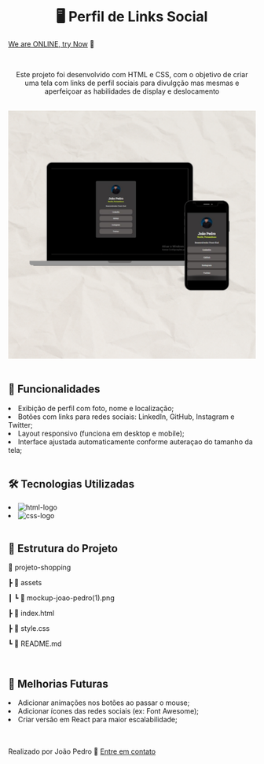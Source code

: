 <h1 align="center" font-wize=600>🖥️ Perfil de Links Social</h1>

 [We are ONLINE, try Now](https://jpmedeiros10.github.io/Perfil-de-links-sociais/) 🎉<br> 
 
<br>

<p align="center">Este projeto foi desenvolvido com HTML e CSS, com o objetivo de criar uma tela com links de perfil sociais para divulgção mas mesmas e aperfeiçoar as habilidades de display e deslocamento</p>

<br>
<img margin=200px src="https://github.com/jpmedeiros10/Perfil-de-links-sociais/blob/main/imagem/mockup%20joao%20pedro%20(1).png?raw=true" alt="img-principal"> 
<br>
<br>

<h2 font-wize=400>🎯 Funcionalidades</h2>

<lu>
  <li>Exibição de perfil com foto, nome e localização;</li>
  <li>Botões com links para redes sociais: LinkedIn, GitHub, Instagram e Twitter;</li>
  <li>Layout responsivo (funciona em desktop e mobile);</li>
  <li>Interface ajustada automaticamente conforme auteraçao do tamanho da tela;</li>
</lu>
<br>
<h2 font-wize=400>🛠️ Tecnologias Utilizadas</h2>
<lu>
 <li> <img src="https://img.shields.io/badge/HTML-239120?style=for-the-badge&logo=html5&logoColor=white" alt="html-logo"</img> </li>
 <li> <img src="https://img.shields.io/badge/CSS3-1572B6?style=for-the-badge&logo=css3&logoColor=white" alt="css-logo"</img> </li>
</lu>

<br>

<h2 font-wize=400>📂 Estrutura do Projeto</h2>

📁 projeto-shopping

 ┣ 📂 assets
 
 ┃ ┗ 📜 mockup-joao-pedro(1).png
 
 ┣ 📜 index.html
 
 ┣ 📜 style.css
 
 ┗ 📜 README.md

 <br>

<h2 font-wize=400>📌 Melhorias Futuras</h2>
<lu>
  <li>Adicionar animações nos botões ao passar o mouse;</li>
  <li>Adicionar ícones das redes sociais (ex: Font Awesome);</li>
  <li>Criar versão em React para maior escalabilidade;</li>
</lu>

<br>
<br>

Realizado por João Pedro 🥇 [Entre em contato](https://www.linkedin.com/in/jpmedeiros10/)
